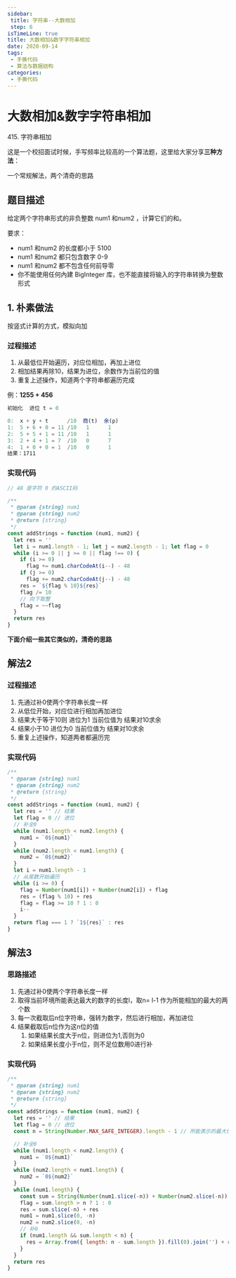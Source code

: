```yaml
---
sidebar:
 title: 字符串--大数相加
 step: 6
isTimeLine: true
title: 大数相加&数字字符串相加
date: 2020-09-14
tags:
 - 手撕代码
 - 算法与数据结构
categories:
 - 手撕代码
---
```

# 大数相加&数字字符串相加

<LeetCode href="https://leetcode-cn.com/problems/add-strings/">415. 字符串相加</LeetCode>

这是一个校招面试时候，手写频率比较高的一个算法题，这里给大家分享**三种方法**：

一个常规解法，两个清奇的思路
## 题目描述
给定两个字符串形式的非负整数 num1 和num2 ，计算它们的和。

要求：
* num1 和num2 的长度都小于 5100
* num1 和num2 都只包含数字 0-9
* num1 和num2 都不包含任何前导零
* 你不能使用任何內建 BigInteger 库，也不能直接将输入的字符串转换为整数形式

## 1. 朴素做法
按竖式计算的方式，模拟向加
### 过程描述
1. 从最低位开始遍历，对应位相加，再加上进位
2. 相加结果再除10，结果为进位，余数作为当前位的值
3. 重复上述操作，知道两个字符串都遍历完成

例：**1255 + 456**
```js
初始化  进位 t = 0

0:  x + y + t      /10  商(t)  余(p)
1:  5 + 6 + 0 = 11 /10   1      1
2:  5 + 5 + 1 = 11 /10   1      1
3:  2 + 4 + 1 = 7  /10   0      7
4:  1 + 0 + 0 = 1  /10   0      1
结果：1711
```
### 实现代码
```js
// 48 是字符 0 的ASCII码

/**
 * @param {string} num1
 * @param {string} num2
 * @return {string}
 */
const addStrings = function (num1, num2) {
  let res = ''
  let i = num1.length - 1; let j = num2.length - 1; let flag = 0
  while (i >= 0 || j >= 0 || flag !== 0) {
    if (i >= 0)
      flag += num1.charCodeAt(i--) - 48
    if (j >= 0)
      flag += num2.charCodeAt(j--) - 48
    res = `${flag % 10}${res}`
    flag /= 10
    // 向下取整
    flag = ~~flag
  }
  return res
}
```

**下面介绍一些其它类似的，清奇的思路**

## 解法2
### 过程描述
1. 先通过补0使两个字符串长度一样
2. 从低位开始，对应位进行相加再加进位
3. 结果大于等于10则 进位为1 当前位值为 结果对10求余
4. 结果小于10 进位为0 当前位值为 结果对10求余
5. 重复上述操作，知道两者都遍历完

### 实现代码
```js
/**
 * @param {string} num1
 * @param {string} num2
 * @return {string}
 */
const addStrings = function (num1, num2) {
  let res = '' // 结果
  let flag = 0 // 进位
  // 补全0
  while (num1.length < num2.length) {
    num1 = `0${num1}`
  }
  while (num2.length < num1.length) {
    num2 = `0${num2}`
  }
  let i = num1.length - 1
  // 从尾数开始遍历
  while (i >= 0) {
    flag = Number(num1[i]) + Number(num2[i]) + flag
    res = (flag % 10) + res
    flag = flag >= 10 ? 1 : 0
    i--
  }
  return flag === 1 ? `1${res}` : res
}
```

## 解法3
### 思路描述
1. 先通过补0使两个字符串长度一样
2. 取得当前环境所能表达最大的数字的长度l，取n= l-1 作为所能相加的最大的两个数
3. 每一次截取后n位字符串，强转为数字，然后进行相加，再加进位
4. 结果截取后n位作为这n位的值
   1. 如果结果长度大于n位，则进位为1,否则为0
   2. 如果结果长度小于n位，则不足位数用0进行补
### 实现代码
```js
/**
 * @param {string} num1
 * @param {string} num2
 * @return {string}
 */
const addStrings = function (num1, num2) {
  let res = '' // 结果
  let flag = 0 // 进位
  const n = String(Number.MAX_SAFE_INTEGER).length - 1 // 所能表示的最大位数 -1

  // 补全0
  while (num1.length < num2.length) {
    num1 = `0${num1}`
  }
  while (num2.length < num1.length) {
    num2 = `0${num2}`
  }
  while (num1.length) {
    const sum = String(Number(num1.slice(-n)) + Number(num2.slice(-n)) + flag)
    flag = sum.length > n ? 1 : 0
    res = sum.slice(-n) + res
    num1 = num1.slice(0, -n)
    num2 = num2.slice(0, -n)
    // 补0
    if (num1.length && sum.length < n) {
      res = Array.from({ length: n - sum.length }).fill(0).join('') + res
    }
  }
  return res
}
```
